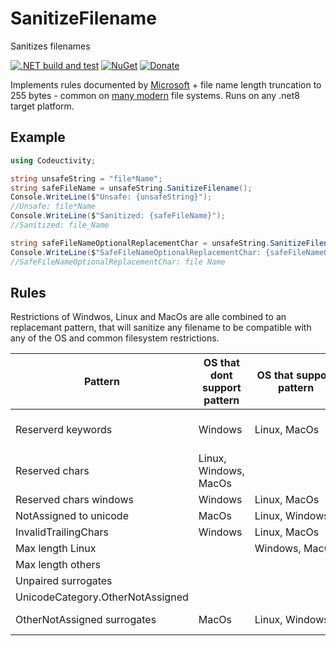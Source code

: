 # SanitizeFilename

Sanitizes filenames

[![.NET build and test](https://github.com/Codeuctivity/SanitizeFilename/actions/workflows/dotnet.yml/badge.svg)](https://github.com/Codeuctivity/SanitizeFilename/actions/workflows/dotnet.yml) [![NuGet](https://img.shields.io/nuget/v/Codeuctivity.SanitizeFilename.svg)](https://www.nuget.org/packages/Codeuctivity.SanitizeFilename/) [![Donate](https://img.shields.io/static/v1?label=Paypal&message=Donate&color=informational)](https://www.paypal.com/donate?hosted_button_id=7M7UFMMRTS7UE)

Implements rules documented by [Microsoft](https://docs.microsoft.com/en-us/windows/win32/fileio/naming-a-file#naming-conventions) + file name length truncation to 255 bytes - common on [many modern](https://en.wikipedia.org/wiki/Comparison_of_file_systems) file systems. Runs on any .net8 target platform.

## Example

```csharp
using Codeuctivity;

string unsafeString = "file*Name";
string safeFileName = unsafeString.SanitizeFilename();
Console.WriteLine($"Unsafe: {unsafeString}");
//Unsafe: file*Name
Console.WriteLine($"Sanitized: {safeFileName}");
//Sanitized: file_Name

string safeFileNameOptionalReplacementChar = unsafeString.SanitizeFilename(' ');
Console.WriteLine($"SafeFileNameOptionalReplacementChar: {safeFileNameOptionalReplacementChar}");
//SafeFileNameOptionalReplacementChar: file Name
```

## Rules

Restrictions of Windwos, Linux and MacOs are alle combined to an replacemant pattern, that will sanitize any filename to be compatible with any of the OS and common filesystem restrictions.

| Pattern                          | OS that dont support pattern | OS that support pattern | Example            |
| -------------------------------- | ---------------------------- | ----------------------- | ------------------ |
| Reserverd keywords               | Windows                      | Linux, MacOs           | CON, PRN, AUX, ... |
| Reserved chars                   | Linux, Windows, MacOs        |                         | '/', '\0'          |
| Reserved chars windows          | Windows                      | Linux, MacOs           | '\\\', '""'        |
| NotAssigned to unicode           | MacOs                        | Linux, Windows          |                    |
| InvalidTrailingChars             | Windows                      | Linux, MacOs           |                    |
| Max length Linux                 |                              | Windows, MacOs         |                    |
| Max length others                |                              |                         |                    |
| Unpaired surrogates              |                              |                         |                    |
| UnicodeCategory.OtherNotAssigned |                              |                         |                    |
| OtherNotAssigned surrogates      | MacOs                        | Linux, Windows          | u+67803 , ...      |
